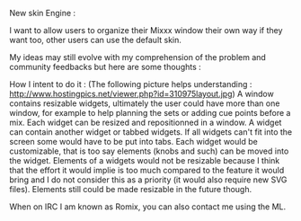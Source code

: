 New skin Engine :

I want to allow users to organize their Mixxx window their own way if
they want too, other users can use the default skin.

My ideas may still evolve with my comprehension of the problem and
community feedbacks but here are some thoughts :

How I intent to do it : (The following picture helps understanding :
<http://www.hostingpics.net/viewer.php?id=310975layout.jpg>) A window
contains resizable widgets, ultimately the user could have more than one
window, for example to help planning the sets or adding cue points
before a mix. Each widget can be resized and repositionned in a window.
A widget can contain another widget or tabbed widgets. If all widgets
can't fit into the screen some would have to be put into tabs. Each
widget would be customizable, that is too say elements (knobs and such)
can be moved into the widget. Elements of a widgets would not be
resizable because I think that the effort it would implie is too much
compared to the feature it would bring and I do not consider this as a
priority (it would also require new SVG files). Elements still could be
made resizable in the future though.

When on IRC I am known as Romix, you can also contact me using the ML.
